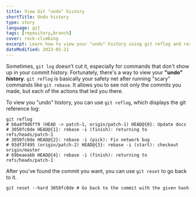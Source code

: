```yaml
---
title: View Git "undo" history
shortTitle: Undo history
type: story
language: git
tags: [repository,branch]
cover: rock-climbing
excerpt: Learn how to view your "undo" history using git reflog and reset your repository to a previous state.
dateModified: 2023-05-21
---
```


Sometimes, `git log` doesn't cut it, especially for commands that don't show up in your commit history. Fortunately, there's a way to view your **"undo" history**. `git reflog` is basically your safety net after running "scary" commands like `git rebase`. It allows you to see not only the commits you made, but each of the actions that led you there.

To view you "undo" history, you can use `git reflog`, which displays the git reference log:

```shell
git reflog
# b6a4f9d6ff9 (HEAD -> patch-1, origin/patch-1) HEAD@{0}: Update docs
# 3050fc0de HEAD@{1}: rebase -i (finish): returning to refs/heads/patch-1
# 3050fc0de HEAD@{2}: rebase -i (pick): Fix network bug
# 93df3f495 (origin/patch-2) HEAD@{3}: rebase -i (start): checkout origin/master
# 69beaeabb HEAD@{4}: rebase -i (finish): returning to refs/heads/patch-1
```

After you've found the commit you want, you can use `git reset` to go back to it.

```shell
git reset --hard 3050fc0de # Go back to the commit with the given hash
```
